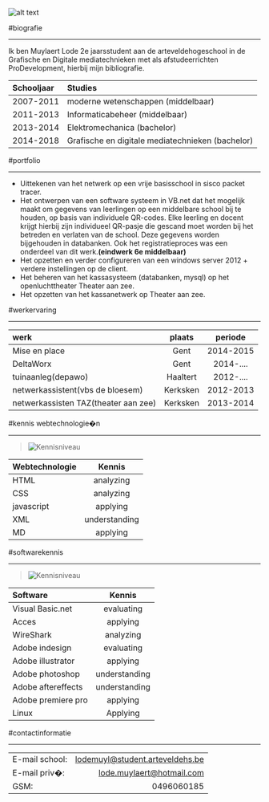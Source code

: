 ![alt text](https://www.roberthalf.com/sites/default/files/styles/blog_image_no_style/public/Media_Root/web-developer-cloud-tags-520.jpg?itok=I3cbIAtj "New Media Design & Dev-Lode")

#biografie
***
Ik ben Muylaert Lode 2e jaarsstudent aan de arteveldehogeschool in de Grafische en Digitale mediatechnieken met als afstudeerrichten ProDevelopment, hierbij mijn bibliografie.

| Schooljaar | Studies                                         |
| :--------  |:------------------------------------------------|
| 2007-2011  | moderne wetenschappen (middelbaar)              |
| 2011-2013  | Informaticabeheer (middelbaar)                  | 
| 2013-2014  | Elektromechanica (bachelor)                     |
| 2014-2018  | Grafische en digitale mediatechnieken (bachelor)|

#portfolio
***
* Uittekenen van het netwerk op een vrije basisschool in sisco packet tracer.
* Het ontwerpen van een software systeem in VB.net dat het mogelijk maakt om gegevens van leerlingen op een middelbare school bij te houden, op basis van individuele QR-codes. Elke leerling en docent krijgt hierbij zijn individueel QR-pasje die gescand moet worden bij het betreden en verlaten van de school. Deze gegevens worden bijgehouden in databanken. Ook het registratieproces was een onderdeel van dit werk.**(eindwerk 6e  middelbaar)**
* Het opzetten en verder configureren van een windows server 2012 + verdere instellingen op de client. 
* Het beheren van het kassasysteem (databanken, mysql) op het openluchttheater Theater aan zee. 
* Het opzetten van het kassanetwerk op Theater aan zee.

#werkervaring
***
| werk    		                       |plaats        | periode        |
| :----------------------------------- | :----------: | :------------: |
| Mise en place                        | Gent         | 2014-2015      |
| DeltaWorx                            | Gent         | 2014-....      |
| tuinaanleg(depawo)                   | Haaltert     | 2012-....      |
| netwerkassistent(vbs de bloesem)     | Kerksken     | 2012-2013      |
| netwerkassisten TAZ(theater aan zee) | Kerksken     | 2013-2014      |


#kennis webtechnologie�n
***
>![Kennisniveau](http://icto.pxl.be/sites/default/files/imagecache/1_image/wysiwyg_imageupload/3/bloom1.jpg "Kennisniveau's")

| Webtechnologie                |                       Kennis |
| :---------------------------- | :--------------------------: |
| HTML                          | analyzing                    |  
| CSS                           | analyzing                    |  
| javascript                    | applying                     |  
| XML                           | understanding                |
| MD                            | applying                     | 

#softwarekennis
***
>![Kennisniveau](http://icto.pxl.be/sites/default/files/imagecache/1_image/wysiwyg_imageupload/3/bloom1.jpg "Kennisniveau's")

| Software                     |                       Kennis |
| :--------------------------- | :--------------------------: |
| Visual Basic.net             | evaluating                   |  
| Acces                        | applying                     |  
| WireShark                    | analyzing                    | 
| Adobe indesign               | evaluating                   | 
| Adobe illustrator            | applying                     |
| Adobe photoshop              | understanding                |
| Adobe aftereffects           | understanding                |
| Adobe premiere pro           | applying                     |
| Linux                        | Applying                     |


#contactinformatie
***
|                  |                                 |
| :--------------- | ------------------------------: |
| E-mail school:   | lodemuyl@student.arteveldehs.be |
| E-mail priv�:    | lode.muylaert@hotmail.com       |
| GSM:		   | 0496060185                      |


